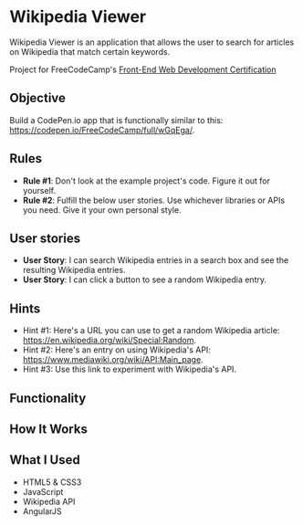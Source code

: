 # Wikipedia Viewer

Wikipedia Viewer is an application that allows the user to search for articles on Wikipedia that match certain keywords.

Project for FreeCodeCamp's [Front-End Web Development Certification](https://www.freecodecamp.com/about)

## Objective

Build a CodePen.io app that is functionally similar to this: https://codepen.io/FreeCodeCamp/full/wGqEga/.

## Rules
- **Rule \#1**: Don't look at the example project's code. Figure it out for yourself.
- **Rule \#2**: Fulfill the below user stories. Use whichever libraries or APIs you need. Give it your own personal style.

## User stories
- **User Story**: I can search Wikipedia entries in a search box and see the resulting Wikipedia entries.
- **User Story**: I can click a button to see a random Wikipedia entry.

## Hints 
- Hint \#1: Here's a URL you can use to get a random Wikipedia article: https://en.wikipedia.org/wiki/Special:Random.
- Hint \#2: Here's an entry on using Wikipedia's API: https://www.mediawiki.org/wiki/API:Main_page.
- Hint \#3: Use this link to experiment with Wikipedia's API.

## Functionality

## How It Works

## What I Used
- HTML5 & CSS3
- JavaScript
- Wikipedia API
- AngularJS